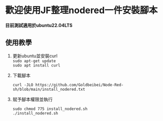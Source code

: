 # 歡迎使用JF整理nodered一件安裝腳本

**目前測試適用於ubuntu22.04LTS**

## 使用教學
1. 更新ubuntu並安裝curl  
   `sudo apt-get update`  
   `sudo apt install curl`  


2. 下載腳本

   `curl -JLO https://github.com/Goldbeibei/Node-Red-sh/blob/main/install_nodered.txt`

3. 賦予腳本權限並執行  

   `sudo chmod 775 install_nodered.sh`  
   `./install_nodered.sh`
